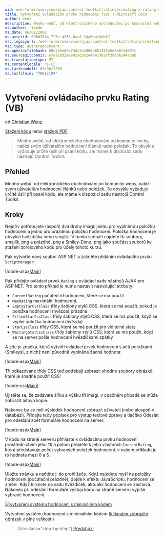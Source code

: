 ```yaml
---
uid: web-forms/overview/ajax-control-toolkit/rating/creating-a-rating-control-vb
title: Vytvoření ovládacího prvku hodnocení (VB) | Microsoft Docs
author: wenz
description: Mnoho webů, od elektronického obchodování po komunitní weby, nabízí svým uživatelům hodnocení článků nebo položek. To obvykle vyžaduje určité úsilí při psaní kódu, ale máme...
ms.author: riande
ms.date: 06/02/2008
ms.assetid: 6d0d70f4-725e-4258-8ae8-24a6ba1ddbf7
msc.legacyurl: /web-forms/overview/ajax-control-toolkit/rating/creating-a-rating-control-vb
msc.type: authoredcontent
ms.openlocfilehash: 08e245edfe73db4e3896db51151e5d7a0fa9697c
ms.sourcegitcommit: e7e91932a6e91a63e2e46417626f39d6b244a3ab
ms.translationtype: MT
ms.contentlocale: cs-CZ
ms.lasthandoff: 03/06/2020
ms.locfileid: "78612194"
---
```

# <a name="creating-a-rating-control-vb"></a>Vytvoření ovládacího prvku Rating (VB)

od [Christian Wenz](https://github.com/wenz)

[Stažení kódu](https://download.microsoft.com/download/9/3/f/93f8daea-bebd-4821-833b-95205389c7d0/rating0.vb.zip) nebo [stažení PDF](https://download.microsoft.com/download/2/d/c/2dc10e34-6983-41d4-9c08-f78f5387d32b/rating0VB.pdf)

> Mnoho webů, od elektronického obchodování po komunitní weby, nabízí svým uživatelům hodnocení článků nebo položek. To obvykle vyžaduje určité úsilí při psaní kódu, ale máme k dispozici sadu nástrojů Control Toolkit.

## <a name="overview"></a>Přehled

Mnoho webů, od elektronického obchodování po komunitní weby, nabízí svým uživatelům hodnocení článků nebo položek. To obvykle vyžaduje určité úsilí při psaní kódu, ale máme k dispozici sadu nástrojů Control Toolkit.

## <a name="steps"></a>Kroky

Nejdřív potřebujete (aspoň) dva druhy imagí: jednu pro vyplněnou položku hodnocení a jednu pro prázdnou položku hodnocení. Položka hodnocení je obvykle hvězdička nebo smajlík. V tomto scénáři najdete tři soubory, smajlík. png a prázdné. png a Smiley-Done. png jako součást souborů ke stažení zdrojového kódu pro účely tohoto kurzu.

Pak vytvořte nový soubor ASP.NET a začněte přidáním ovládacího prvku `ScriptManager`:

[!code-aspx[Main](creating-a-rating-control-vb/samples/sample1.aspx)]

Pak přidejte ovládací prvek `Rating` z ovládací sady nástrojů AJAX pro ASP.NET. Pro tento příklad je nutné nastavit následující atributy:

- `CurrentRating` počáteční hodnocení, které se má použít
- `MaxRating` maximální hodnocení.
- `EmptyStarCssClass` třídy šablony stylů CSS, která se má použít, pokud je položka hodnocení (hvězda) prázdná
- `FilledStarCssClass` třídy šablony stylů CSS, která se má použít, když se vyplní položka hodnocení (hvězda)
- `StarCssClass` třídy CSS, která se má použít pro viditelné staty
- `WaitingStarCssClass` třídy šablony stylů CSS, která se má použít, když se na server pošle hodnocení hvězdičkami zpátky

A zde je značka, která vytvoří ovládací prvek hodnocení s pěti položkami (Smileys), z nichž není původně vyplněna žádná hodnota:

[!code-aspx[Main](creating-a-rating-control-vb/samples/sample2.aspx)]

Tři odkazované třídy CSS teď potřebují zobrazit vhodné soubory obrázků, které je snadné použít CSS:

[!code-css[Main](creating-a-rating-control-vb/samples/sample3.css)]

Ujistěte se, že zadáváte šířku a výšku tří imagí. v opačném případě se může zobrazit bitová kopie.

Nakonec by se měl výsledek hodnocení zobrazit uživateli (nebo alespoň v databázi). Přidejte tedy popisek pro výstup textové zprávy a tlačítko Odeslat pro odeslání zpět formuláře hodnocení na server:

[!code-aspx[Main](creating-a-rating-control-vb/samples/sample4.aspx)]

V kódu na straně serveru přihlaste k ovládacímu prvku hodnocení prostřednictvím jeho `ID` a potom přejděte k jeho vlastnosti `CurrentRating`, která představuje počet vybraných položek hodnocení. v našem příkladu je to hodnota mezi 0 a 5.

[!code-aspx[Main](creating-a-rating-control-vb/samples/sample5.aspx)]

Uložte stránku a načtěte ji do prohlížeče. Když najedete myší na položky hodnocení (počáteční prázdné), dojde k efektu JavaScriptu: hodnocení se změní. Když kliknete na sadu hvězdiček, aktuální hodnocení se zachová. Nakonec při odeslání formuláře výstup kódu na straně serveru vypíše vybrané hodnocení.

[![vytvoření systému hodnocení s minimálním kódem](creating-a-rating-control-vb/_static/image2.png)](creating-a-rating-control-vb/_static/image1.png)

Vytvoření systému hodnocení s minimálním kódem ([kliknutím zobrazíte obrázek v plné velikosti](creating-a-rating-control-vb/_static/image3.png))

> [!div class="step-by-step"]
> [Předchozí](creating-a-rating-control-cs.md)
